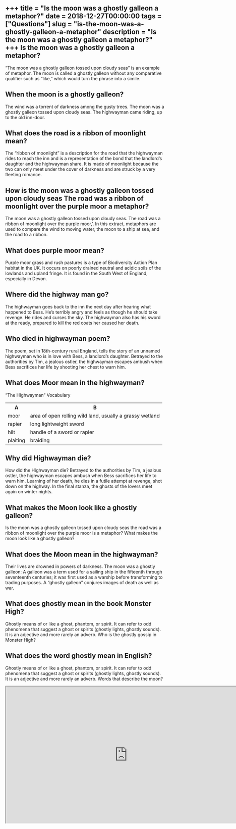 +++
title = "Is the moon was a ghostly galleon a metaphor?"
date = 2018-12-27T00:00:00
tags = ["Questions"]
slug = "is-the-moon-was-a-ghostly-galleon-a-metaphor"
description = "Is the moon was a ghostly galleon a metaphor?"
+++
Is the moon was a ghostly galleon a metaphor?
---------------------------------------------

“The moon was a ghostly galleon tossed upon cloudy seas” is an example of metaphor. The moon is called a ghostly galleon without any comparative qualifier such as “like,” which would turn the phrase into a simile.

When the moon is a ghostly galleon?
-----------------------------------

The wind was a torrent of darkness among the gusty trees. The moon was a ghostly galleon tossed upon cloudy seas. The highwayman came riding, up to the old inn-door.

What does the road is a ribbon of moonlight mean?
-------------------------------------------------

The “ribbon of moonlight” is a description for the road that the highwayman rides to reach the inn and is a representation of the bond that the landlord’s daughter and the highwayman share. It is made of moonlight because the two can only meet under the cover of darkness and are struck by a very fleeting romance.

How is the moon was a ghostly galleon tossed upon cloudy seas The road was a ribbon of moonlight over the purple moor a metaphor?
---------------------------------------------------------------------------------------------------------------------------------

The moon was a ghostly galleon tossed upon cloudy seas. The road was a ribbon of moonlight over the purple moor,’. In this extract, metaphors are used to compare the wind to moving water, the moon to a ship at sea, and the road to a ribbon.

What does purple moor mean?
---------------------------

Purple moor grass and rush pastures is a type of Biodiversity Action Plan habitat in the UK. It occurs on poorly drained neutral and acidic soils of the lowlands and upland fringe. It is found in the South West of England, especially in Devon.

Where did the highway man go?
-----------------------------

The highwayman goes back to the inn the next day after hearing what happened to Bess. He’s terribly angry and feels as though he should take revenge. He rides and curses the sky. The highwayman also has his sword at the ready, prepared to kill the red coats her caused her death.

Who died in highwayman poem?
----------------------------

The poem, set in 18th-century rural England, tells the story of an unnamed highwayman who is in love with Bess, a landlord’s daughter. Betrayed to the authorities by Tim, a jealous ostler, the highwayman escapes ambush when Bess sacrifices her life by shooting her chest to warn him.

What does Moor mean in the highwayman?
--------------------------------------

“The Highwayman” Vocabulary

<table><tr><th>A</th><th>B</th></tr><tr><td>moor</td><td>area of open rolling wild land, usually a grassy wetland</td></tr><tr><td>rapier</td><td>long lightweight sword</td></tr><tr><td>hilt</td><td>handle of a sword or rapier</td></tr><tr><td>plaiting</td><td>braiding</td></tr></table>

Why did Highwayman die?
-----------------------

How did the Highwayman die? Betrayed to the authorities by Tim, a jealous ostler, the highwayman escapes ambush when Bess sacrifices her life to warn him. Learning of her death, he dies in a futile attempt at revenge, shot down on the highway. In the final stanza, the ghosts of the lovers meet again on winter nights.

What makes the Moon look like a ghostly galleon?
------------------------------------------------

Is the moon was a ghostly galleon tossed upon cloudy seas the road was a ribbon of moonlight over the purple moor is a metaphor? What makes the moon look like a ghostly galleon?

What does the Moon mean in the highwayman?
------------------------------------------

Their lives are drowned in powers of darkness. The moon was a ghostly galleon: A galleon was a term used for a sailing ship in the fifteenth through seventeenth centuries; it was first used as a warship before transforming to trading purposes. A “ghostly galleon” conjures images of death as well as war.

What does ghostly mean in the book Monster High?
------------------------------------------------

Ghostly means of or like a ghost, phantom, or spirit. It can refer to odd phenomena that suggest a ghost or spirits (ghostly lights, ghostly sounds). It is an adjective and more rarely an adverb. Who is the ghostly gossip in Monster High?

What does the word ghostly mean in English?
-------------------------------------------

Ghostly means of or like a ghost, phantom, or spirit. It can refer to odd phenomena that suggest a ghost or spirits (ghostly lights, ghostly sounds). It is an adjective and more rarely an adverb. Words that describe the moon?

<iframe allow="accelerometer; autoplay; clipboard-write; encrypted-media; gyroscope; picture-in-picture" allowfullscreen="" class="__youtube_prefs__  epyt-is-override  no-lazyload" data-no-lazy="1" data-origheight="433" data-origwidth="770" data-skipgform_ajax_framebjll="" height="433" id="_ytid_23827" loading="lazy" src="https://www.youtube.com/embed/TVeHKs2jV50?enablejsapi=1&autoplay=0&cc_load_policy=0&cc_lang_pref=&iv_load_policy=1&loop=0&modestbranding=0&rel=1&fs=1&playsinline=0&autohide=2&theme=dark&color=red&controls=1&" title="YouTube player" width="770"></iframe>